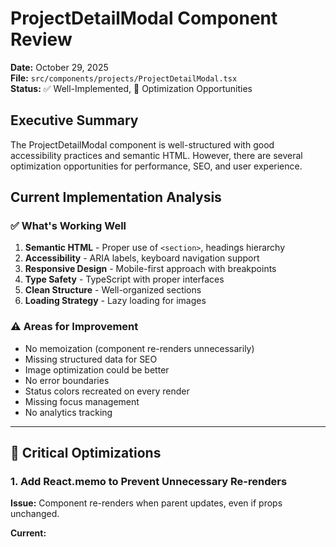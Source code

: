 # ProjectDetailModal Component Review

**Date:** October 29, 2025  
**File:** `src/components/projects/ProjectDetailModal.tsx`  
**Status:** ✅ Well-Implemented, 🎯 Optimization Opportunities

## Executive Summary

The ProjectDetailModal component is well-structured with good accessibility practices and semantic HTML. However, there are several optimization opportunities for performance, SEO, and user experience.

## Current Implementation Analysis

### ✅ What's Working Well

1. **Semantic HTML** - Proper use of `<section>`, headings hierarchy
2. **Accessibility** - ARIA labels, keyboard navigation support
3. **Responsive Design** - Mobile-first approach with breakpoints
4. **Type Safety** - TypeScript with proper interfaces
5. **Clean Structure** - Well-organized sections
6. **Loading Strategy** - Lazy loading for images

### ⚠️ Areas for Improvement

- No memoization (component re-renders unnecessarily)
- Missing structured data for SEO
- Image optimization could be better
- No error boundaries
- Status colors recreated on every render
- Missing focus management
- No analytics tracking

---

## 🎯 Critical Optimizations

### 1. Add React.memo to Prevent Unnecessary Re-renders

**Issue:** Component re-renders when parent updates, even if props unchanged.

**Current:**
